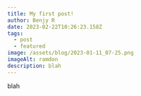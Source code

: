 ```yaml
---
title: My first post!
author: Benjy R
date: 2023-02-22T10:26:23.158Z
tags:
  - post
  - featured
image: /assets/blog/2023-01-11_07-25.png
imageAlt: ramdon
description: blah
---
```

blah